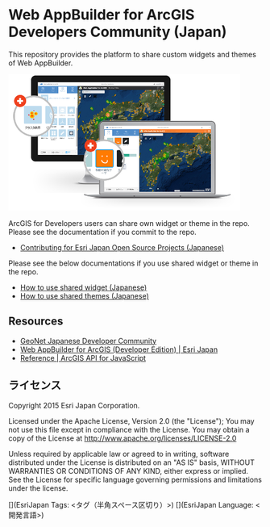 # Web AppBuilder for ArcGIS Developers Community (Japan)

This repository provides the platform to share custom widgets and themes of Web AppBuilder.

![WAB](wab.png)

ArcGIS for Developers users can share own widget or theme in the repo. Please see the documentation if you commit to the repo.

* [Contributing for Esri Japan Open Source Projects (Japanese)](https://github.com/EsriJapan/contributing#arcgis-開発者の貢献について)

Please see the below documentations if you use shared widget or theme in the repo.

* [How to use shared widget (Japanese)](widgets/README.md)
* [How to use shared themes (Japanese)](themes/README.md)

## Resources

* [GeoNet Japanese Developer Community](https://geonet.esri.com/groups/devcom-jp)
* [Web AppBuilder for ArcGIS (Developer Edition) | Esri Japan](http://www.esrij.com/products/web-appbuilder-for-arcgis-dev/)
* [Reference | ArcGIS API for JavaScript](https://developers.arcgis.com/web-appbuilder/api-reference/widgetmanager.htm)

## ライセンス
Copyright 2015 Esri Japan Corporation.

Licensed under the Apache License, Version 2.0 (the "License"); You may not use this file except in compliance with the License. You may obtain a copy of the License at http://www.apache.org/licenses/LICENSE-2.0

Unless required by applicable law or agreed to in writing, software distributed under the License is distributed on an "AS IS" basis, WITHOUT WARRANTIES OR CONDITIONS OF ANY KIND, either express or implied. See the License for specific language governing permissions and limitations under the license.

[](EsriJapan Tags: <タグ（半角スペース区切り）>)
[](EsriJapan Language: <開発言語>)

